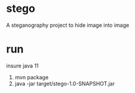# stego
A steganography project to hide image into image


# run
insure java 11

1) mvn package
2) java -jar target/stego-1.0-SNAPSHOT.jar
